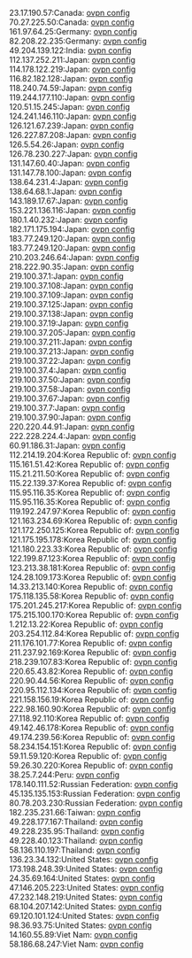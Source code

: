 23.17.190.57:Canada: [ovpn config](vpn/23_17_190_57.ovpn)  
70.27.225.50:Canada: [ovpn config](vpn/70_27_225_50.ovpn)  
161.97.64.25:Germany: [ovpn config](vpn/161_97_64_25.ovpn)  
82.208.22.235:Germany: [ovpn config](vpn/82_208_22_235.ovpn)  
49.204.139.122:India: [ovpn config](vpn/49_204_139_122.ovpn)  
112.137.252.211:Japan: [ovpn config](vpn/112_137_252_211.ovpn)  
114.178.122.219:Japan: [ovpn config](vpn/114_178_122_219.ovpn)  
116.82.182.128:Japan: [ovpn config](vpn/116_82_182_128.ovpn)  
118.240.74.59:Japan: [ovpn config](vpn/118_240_74_59.ovpn)  
119.244.177.110:Japan: [ovpn config](vpn/119_244_177_110.ovpn)  
120.51.15.245:Japan: [ovpn config](vpn/120_51_15_245.ovpn)  
124.241.146.110:Japan: [ovpn config](vpn/124_241_146_110.ovpn)  
126.121.67.239:Japan: [ovpn config](vpn/126_121_67_239.ovpn)  
126.227.87.208:Japan: [ovpn config](vpn/126_227_87_208.ovpn)  
126.5.54.26:Japan: [ovpn config](vpn/126_5_54_26.ovpn)  
126.78.230.227:Japan: [ovpn config](vpn/126_78_230_227.ovpn)  
131.147.60.40:Japan: [ovpn config](vpn/131_147_60_40.ovpn)  
131.147.78.100:Japan: [ovpn config](vpn/131_147_78_100.ovpn)  
138.64.231.4:Japan: [ovpn config](vpn/138_64_231_4.ovpn)  
138.64.68.1:Japan: [ovpn config](vpn/138_64_68_1.ovpn)  
143.189.17.67:Japan: [ovpn config](vpn/143_189_17_67.ovpn)  
153.221.136.116:Japan: [ovpn config](vpn/153_221_136_116.ovpn)  
180.1.40.232:Japan: [ovpn config](vpn/180_1_40_232.ovpn)  
182.171.175.194:Japan: [ovpn config](vpn/182_171_175_194.ovpn)  
183.77.249.120:Japan: [ovpn config](vpn/183_77_249_120.ovpn)  
183.77.249.120:Japan: [ovpn config](vpn/183_77_249_120.ovpn)  
210.203.246.64:Japan: [ovpn config](vpn/210_203_246_64.ovpn)  
218.222.90.35:Japan: [ovpn config](vpn/218_222_90_35.ovpn)  
219.100.37.1:Japan: [ovpn config](vpn/219_100_37_1.ovpn)  
219.100.37.108:Japan: [ovpn config](vpn/219_100_37_108.ovpn)  
219.100.37.109:Japan: [ovpn config](vpn/219_100_37_109.ovpn)  
219.100.37.125:Japan: [ovpn config](vpn/219_100_37_125.ovpn)  
219.100.37.138:Japan: [ovpn config](vpn/219_100_37_138.ovpn)  
219.100.37.19:Japan: [ovpn config](vpn/219_100_37_19.ovpn)  
219.100.37.205:Japan: [ovpn config](vpn/219_100_37_205.ovpn)  
219.100.37.211:Japan: [ovpn config](vpn/219_100_37_211.ovpn)  
219.100.37.213:Japan: [ovpn config](vpn/219_100_37_213.ovpn)  
219.100.37.22:Japan: [ovpn config](vpn/219_100_37_22.ovpn)  
219.100.37.4:Japan: [ovpn config](vpn/219_100_37_4.ovpn)  
219.100.37.50:Japan: [ovpn config](vpn/219_100_37_50.ovpn)  
219.100.37.58:Japan: [ovpn config](vpn/219_100_37_58.ovpn)  
219.100.37.67:Japan: [ovpn config](vpn/219_100_37_67.ovpn)  
219.100.37.7:Japan: [ovpn config](vpn/219_100_37_7.ovpn)  
219.100.37.90:Japan: [ovpn config](vpn/219_100_37_90.ovpn)  
220.220.44.91:Japan: [ovpn config](vpn/220_220_44_91.ovpn)  
222.228.224.4:Japan: [ovpn config](vpn/222_228_224_4.ovpn)  
60.91.186.31:Japan: [ovpn config](vpn/60_91_186_31.ovpn)  
112.214.19.204:Korea Republic of: [ovpn config](vpn/112_214_19_204.ovpn)  
115.161.51.42:Korea Republic of: [ovpn config](vpn/115_161_51_42.ovpn)  
115.21.211.50:Korea Republic of: [ovpn config](vpn/115_21_211_50.ovpn)  
115.22.139.37:Korea Republic of: [ovpn config](vpn/115_22_139_37.ovpn)  
115.95.116.35:Korea Republic of: [ovpn config](vpn/115_95_116_35.ovpn)  
115.95.116.35:Korea Republic of: [ovpn config](vpn/115_95_116_35.ovpn)  
119.192.247.97:Korea Republic of: [ovpn config](vpn/119_192_247_97.ovpn)  
121.163.234.69:Korea Republic of: [ovpn config](vpn/121_163_234_69.ovpn)  
121.172.250.125:Korea Republic of: [ovpn config](vpn/121_172_250_125.ovpn)  
121.175.195.178:Korea Republic of: [ovpn config](vpn/121_175_195_178.ovpn)  
121.180.223.33:Korea Republic of: [ovpn config](vpn/121_180_223_33.ovpn)  
122.199.87.123:Korea Republic of: [ovpn config](vpn/122_199_87_123.ovpn)  
123.213.38.181:Korea Republic of: [ovpn config](vpn/123_213_38_181.ovpn)  
124.28.109.173:Korea Republic of: [ovpn config](vpn/124_28_109_173.ovpn)  
14.33.213.140:Korea Republic of: [ovpn config](vpn/14_33_213_140.ovpn)  
175.118.135.58:Korea Republic of: [ovpn config](vpn/175_118_135_58.ovpn)  
175.201.245.217:Korea Republic of: [ovpn config](vpn/175_201_245_217.ovpn)  
175.215.100.170:Korea Republic of: [ovpn config](vpn/175_215_100_170.ovpn)  
1.212.13.22:Korea Republic of: [ovpn config](vpn/1_212_13_22.ovpn)  
203.254.112.84:Korea Republic of: [ovpn config](vpn/203_254_112_84.ovpn)  
211.176.101.77:Korea Republic of: [ovpn config](vpn/211_176_101_77.ovpn)  
211.237.92.169:Korea Republic of: [ovpn config](vpn/211_237_92_169.ovpn)  
218.239.107.83:Korea Republic of: [ovpn config](vpn/218_239_107_83.ovpn)  
220.65.43.82:Korea Republic of: [ovpn config](vpn/220_65_43_82.ovpn)  
220.90.44.56:Korea Republic of: [ovpn config](vpn/220_90_44_56.ovpn)  
220.95.112.134:Korea Republic of: [ovpn config](vpn/220_95_112_134.ovpn)  
221.158.156.19:Korea Republic of: [ovpn config](vpn/221_158_156_19.ovpn)  
222.98.160.90:Korea Republic of: [ovpn config](vpn/222_98_160_90.ovpn)  
27.118.92.110:Korea Republic of: [ovpn config](vpn/27_118_92_110.ovpn)  
49.142.46.178:Korea Republic of: [ovpn config](vpn/49_142_46_178.ovpn)  
49.174.239.56:Korea Republic of: [ovpn config](vpn/49_174_239_56.ovpn)  
58.234.154.151:Korea Republic of: [ovpn config](vpn/58_234_154_151.ovpn)  
59.11.59.120:Korea Republic of: [ovpn config](vpn/59_11_59_120.ovpn)  
59.26.30.220:Korea Republic of: [ovpn config](vpn/59_26_30_220.ovpn)  
38.25.7.244:Peru: [ovpn config](vpn/38_25_7_244.ovpn)  
178.140.111.52:Russian Federation: [ovpn config](vpn/178_140_111_52.ovpn)  
45.135.135.153:Russian Federation: [ovpn config](vpn/45_135_135_153.ovpn)  
80.78.203.230:Russian Federation: [ovpn config](vpn/80_78_203_230.ovpn)  
182.235.231.66:Taiwan: [ovpn config](vpn/182_235_231_66.ovpn)  
49.228.177.167:Thailand: [ovpn config](vpn/49_228_177_167.ovpn)  
49.228.235.95:Thailand: [ovpn config](vpn/49_228_235_95.ovpn)  
49.228.40.123:Thailand: [ovpn config](vpn/49_228_40_123.ovpn)  
58.136.110.197:Thailand: [ovpn config](vpn/58_136_110_197.ovpn)  
136.23.34.132:United States: [ovpn config](vpn/136_23_34_132.ovpn)  
173.198.248.39:United States: [ovpn config](vpn/173_198_248_39.ovpn)  
24.35.69.164:United States: [ovpn config](vpn/24_35_69_164.ovpn)  
47.146.205.223:United States: [ovpn config](vpn/47_146_205_223.ovpn)  
47.232.148.219:United States: [ovpn config](vpn/47_232_148_219.ovpn)  
68.104.207.142:United States: [ovpn config](vpn/68_104_207_142.ovpn)  
69.120.101.124:United States: [ovpn config](vpn/69_120_101_124.ovpn)  
98.36.93.75:United States: [ovpn config](vpn/98_36_93_75.ovpn)  
14.160.55.89:Viet Nam: [ovpn config](vpn/14_160_55_89.ovpn)  
58.186.68.247:Viet Nam: [ovpn config](vpn/58_186_68_247.ovpn)  
